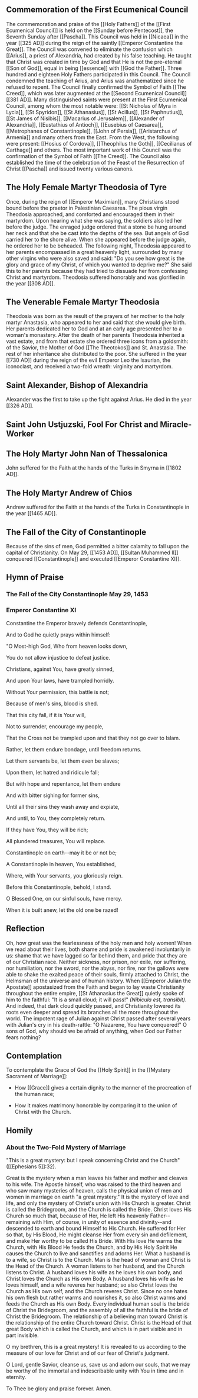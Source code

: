 ## Commemoration of the First Ecumenical Council

The commemoration and praise of the [[Holy Fathers]] of the [[First Ecumenical Council]] is held on the [[Sunday before Pentecost]], the Seventh Sunday after [[Pascha]]. This Council was held in [[Nicaea]] in the year [[325 AD]] during the reign of the saintly [[Emperor Constantine the Great]]. The Council was convened to eliminate the confusion which [[Arius]], a priest of Alexandria, had created by his false teaching. He taught that Christ was created in time by God and that He is not the pre-eternal [[Son of God]], equal in being [[essence]] with [[God the Father]]. Three hundred and eighteen Holy Fathers participated in this Council. The Council condemned the teaching of Arius, and Arius was anathematized since he refused to repent. The Council finally confirmed the Symbol of Faith [[The Creed]], which was later augmented at the [[Second Ecumenical Council]] [[381 AD]]. Many distinguished saints were present at the First Ecumenical Council, among whom the most notable were: [[St Nicholas of Myra in Lycia]], [[St Spyridon]], [[St Athanasius]], [[St Acillus]], [[St Paphnutius]], [[St James of Nisibis]], [[Macarius of Jerusalem]], [[Alexander of Alexandria]], [[Eustathius of Antioch]], [[Eusebius of Caesarea]], [[Metrophanes of Constantinople]], [[John of Persia]], [[Aristarchus of Armenia]] and many others from the East. From the West, the following were present: [[Hosius of Cordova]], [[Theophilus the Goth]], [[Cecilianus of Carthage]] and others. The most important work of this Council was the confirmation of the Symbol of Faith [[The Creed]]. The Council also established the time of the celebration of the Feast of the Resurrection of Christ [[Pascha]] and issued twenty various canons.

## The Holy Female Martyr Theodosia of Tyre

Once, during the reign of [[Emperor Maximian]], many Christians stood bound before the praetor in Palestinian Caesarea. The pious virgin Theodosia approached, and comforted and encouraged them in their martyrdom. Upon hearing what she was saying, the soldiers also led her before the judge. The enraged judge ordered that a stone be hung around her neck and that she be cast into the depths of the sea. But angels of God carried her to the shore alive. When she appeared before the judge again, he ordered her to be beheaded. The following night, Theodosia appeared to her parents encompassed in a great heavenly light, surrounded by many other virgins who were also saved and said: "Do you see how great is the glory and grace of my Christ, of which you wanted to deprive me?" She said this to her parents because they had tried to dissuade her from confessing Christ and martyrdom. Theodosia suffered honorably and was glorified in the year [[308 AD]].

## The Venerable Female Martyr Theodosia

Theodosia was born as the result of the prayers of her mother to the holy martyr Anastasia, who appeared to her and said that she would give birth. Her parents dedicated her to God and at an early age presented her to a woman's monastery. After the death of her parents Theodosia inherited a vast estate, and from that estate she ordered three icons from a goldsmith: of the Savior, the Mother of God [[The Theotokos]] and St. Anastasia. The rest of her inheritance she distributed to the poor. She suffered in the year [[730 AD]] during the reign of the evil Emperor Leo the Isaurian, the iconoclast, and received a two-fold wreath: virginity and martyrdom.

## Saint Alexander, Bishop of Alexandria

Alexander was the first to take up the fight against Arius. He died in the year [[326 AD]].

## Saint John Ustjuzski, Fool For Christ and Miracle-Worker

## The Holy Martyr John Nan of Thessalonica

John suffered for the Faith at the hands of the Turks in Smyrna in [[1802 AD]].

## The Holy Martyr Andrew of Chios

Andrew suffered for the Faith at the hands of the Turks in Constantinople in the year [[1465 AD]].

## The Fall of the City of Constantinople

Because of the sins of men, God permitted a bitter calamity to fall upon the capital of Christianity. On May 29, [[1453 AD]], [[Sultan Muhammed II]] conquered [[Constantinople]] and executed [[Emperor Constantine XI]].

## Hymn of Praise

### The Fall of the City Constantinople May 29, 1453

### Emperor Constantine XI

Constantine the Emperor bravely defends Constantinople,

And to God he quietly prays within himself:

"O Most-high God, Who from heaven looks down,

You do not allow injustice to defeat justice.

Christians, against You, have greatly sinned,

And upon Your laws, have trampled horridly.

Without Your permission, this battle is not;

Because of men's sins, blood is shed.

That this city fall, if it is Your will,

Not to surrender, encourage my people,

That the Cross not be trampled upon and that they not go over to Islam.

Rather, let them endure bondage, until freedom returns.

Let them servants be, let them even be slaves;

Upon them, let hatred and ridicule fall;

But with hope and repentance, let them endure

And with bitter sighing for former sins,

Until all their sins they wash away and expiate,

And until, to You, they completely return.

If they have You, they will be rich;

All plundered treasures, You will replace.

Constantinople on earth--may it be or not be;

A Constantinople in heaven, You established,

Where, with Your servants, you gloriously reign.

Before this Constantinople, behold, I stand.

O Blessed One, on our sinful souls, have mercy.

When it is built anew, let the old one be razed!

## Reflection

Oh, how great was the fearlessness of the holy men and holy women! When we read about their lives, both shame and pride is awakened involuntarily in us: shame that we have lagged so far behind them, and pride that they are of our Christian race. Neither sickness, nor prison, nor exile, nor suffering, nor humiliation, nor the sword, nor the abyss, nor fire, nor the gallows were able to shake the exalted peace of their souls, firmly attached to Christ, the Helmsman of the universe and of human history. When [[Emperor Julian the Apostate]] apostasized from the Faith and began to lay waste Christianity throughout the entire empire, [[St Athanasius the Great]] quietly spoke of him to the faithful: "It is a small cloud; it will pass!" *(Nibicula est, transibit)*. And indeed, that dark cloud quickly passed, and Christianity lowered its roots even deeper and spread its branches all the more throughout the world. The impotent rage of Julian against Christ passed after several years with Julian's cry in his death-rattle: "O Nazarene, You have conquered!" O sons of God, why should we be afraid of anything, when God our Father fears nothing?

## Contemplation

To contemplate the Grace of God the [[Holy Spirit]] in the [[Mystery Sacrament of Marriage]]:

- How [[Grace]] gives a certain dignity to the manner of the procreation of the human race;

- How it makes matrimony honorable by comparing it to the union of Christ with the Church.

## Homily

### About the Two-Fold Mystery of Marriage

"This is a great mystery: but I speak concerning Christ and the Church" ([[Ephesians 5]]:32).

Great is the mystery when a man leaves his father and mother and cleaves to his wife. The Apostle himself, who was raised to the third heaven and who saw many mysteries of heaven, calls the physical union of men and women in marriage on earth "a great mystery." It is the mystery of love and life, and only the mystery of Christ's union with His Church is greater. Christ is called the Bridegroom, and the Church is called the Bride. Christ loves His Church so much that, because of Her, He left His heavenly Father--remaining with Him, of course, in unity of essence and divinity--and descended to earth and bound Himself to His Church. He suffered for Her so that, by His Blood, He might cleanse Her from every sin and defilement, and make Her worthy to be called His Bride. With His love He warms the Church, with His Blood He feeds the Church, and by His Holy Spirit He causes the Church to live and sanctifies and adorns Her. What a husband is to a wife, so Christ is to the Church. Man is the head of woman and Christ is the Head of the Church. A woman listens to her husband, and the Church listens to Christ. A husband loves his wife as he loves his own body, and Christ loves the Church as His own Body. A husband loves his wife as he loves himself, and a wife reveres her husband; so also Christ loves the Church as His own self, and the Church reveres Christ. Since no one hates his own flesh but rather warms and nourishes it, so also Christ warms and feeds the Church as His own Body. Every individual human soul is the bride of Christ the Bridegroom, and the assembly of all the faithful is the bride of Christ the Bridegroom. The relationship of a believing man toward Christ is the relationship of the entire Church toward Christ. Christ is the Head of that great Body which is called the Church, and which is in part visible and in part invisible.

O my brethren, this is a great mystery! It is revealed to us according to the measure of our love for Christ and of our fear of Christ's judgment.

O Lord, gentle Savior, cleanse us, save us and adorn our souls, that we may be worthy of the immortal and indescribable unity with You in time and in eternity.

To Thee be glory and praise forever. Amen.
